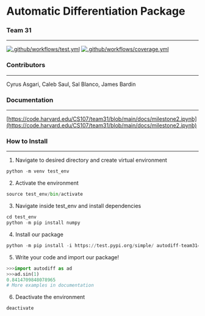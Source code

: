 # Automatic Differentiation Package
### Team 31
-------

[![.github/workflows/test.yml](https://code.harvard.edu/CS107/team31/actions/workflows/test.yml/badge.svg)](https://code.harvard.edu/CS107/team31/actions/workflows/test.yml)
[![.github/workflows/coverage.yml](https://code.harvard.edu/CS107/team31/actions/workflows/coverage.yml/badge.svg)](https://code.harvard.edu/CS107/team31/actions/workflows/coverage.yml)

### Contributors
-------
Cyrus Asgari, Caleb Saul, Sal Blanco, James Bardin

### Documentation
-------
[https://code.harvard.edu/CS107/team31/blob/main/docs/milestone2.ipynb](https://code.harvard.edu/CS107/team31/blob/main/docs/milestone2.ipynb)

### How to Install
-------
1. Navigate to desired directory and create virtual environment
```python
python -m venv test_env
```
2. Activate the environment 
```python
source test_env/bin/activate
```
3. Navigate inside test_env and install dependencies
```python
cd test_env
python -m pip install numpy
```
4. Install our package
```python
python -m pip install -i https://test.pypi.org/simple/ autodiff-team31==0.0.1
```
5. Write your code and import our package!
```python
>>>import autodiff as ad
>>>ad.sin(1)
0.8414709848078965
# More examples in documentation
```
6. Deactivate the environment
```python
deactivate
``` 